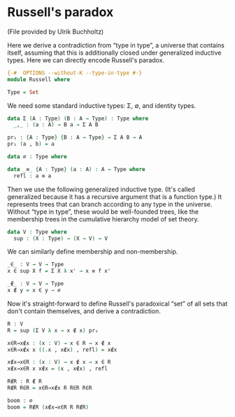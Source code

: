 # Russell's paradox
(File provided by Ulrik Buchholtz)

Here we derive a contradiction from “type in type”,
a universe that contains itself, assuming that
this is additionally closed under generalized
inductive types.
Here we can directly encode Russell's paradox.

```agda
{-#  OPTIONS --without-K --type-in-type #-}
module Russell where

Type = Set
```

We need some standard inductive types:
  Σ, ∅, and identity types.

```agda
data Σ (A : Type) (B : A → Type) : Type where
  _,_ : (a : A) → B a → Σ A B

pr₁ : {A : Type} {B : A → Type} → Σ A B → A
pr₁ (a , b) = a

data ∅ : Type where

data _≡_ {A : Type} (a : A) : A → Type where
  refl : a ≡ a
```

Then we use the following generalized inductive type.
(It's called generalized because it has a recursive
argument that is a function type.)
It represents trees that can branch according to
any type in the universe.
Without “type in type”, these would be well-founded
trees, like the membership trees in the cumulative
hierarchy model of set theory.

```agda
data V : Type where
  sup : (X : Type) → (X → V) → V
```

We can similarly define membership and non-membership.

```agda
_∈_ : V → V → Type
x ∈ sup X f = Σ X λ x' → x ≡ f x'

_∉_ : V → V → Type
x ∉ y = x ∈ y → ∅
```

Now it's straight-forward to define Russell's
paradoxical “set” of all sets that don't contain
themselves, and derive a contradiction.

```agda
R : V
R = sup (Σ V λ x → x ∉ x) pr₁

x∈R→x∉x : (x : V) → x ∈ R → x ∉ x
x∈R→x∉x x ((.x , x∉x) , refl) = x∉x

x∉x→x∈R : (x : V) → x ∉ x → x ∈ R
x∉x→x∈R x x∉x = (x , x∉x) , refl

R∉R : R ∉ R
R∉R R∈R = x∈R→x∉x R R∈R R∈R

boom : ∅
boom = R∉R (x∉x→x∈R R R∉R)
```
